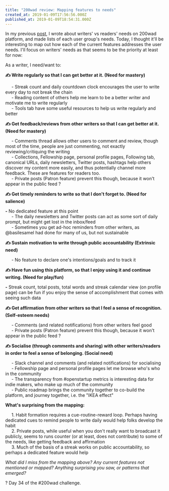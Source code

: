 ```yaml
---
title: "200wad review: Mapping features to needs"
created_at: 2019-01-09T17:56:56.000Z
published_at: 2019-01-09T18:54:31.000Z
---
```

In my previous [post](https://200wordsaday.com/words/what-does-200wad-do-for-you-a-review-conversation-29985c32f590479af), I wrote about writers' vs readers' needs on 200wad platform, and made lists of each user group's needs. Today, I thought it'll be interesting to map out how each of the current features addresses the user needs. I'll focus on writers' needs as that seems to be the priority at least for now:   

  

As a writer, I need/want to:

**✍️ Write regularly so that I can get better at it. (Need for mastery)**

     - Streak count and daily countdown clock encourages the user to write every day to not break the chain  
     - Reading content of others help me learn to be a better writer and motivate me to write regularly  
     - Tools tab have some useful resources to help us write regularly and better  

**✍️ Get feedback/reviews from other writers so that I can get better at it. (Need for mastery)**  

     - Comments thread allows other users to comment and review, though most of the time, people are just commenting, not exactly reviewing/critiquing the writing  
     - Collections, Fellowship page, personal profile pages, Following tab, canonical URLs, daily newsletters, Twitter posts, hashtags help others discover my content more easily, and thus potentially channel more feedback. These are features for readers too.  
     - Private posts (Patron feature) prevent this though, because it won't appear in the public feed ?  

  

**✍️ Get timely reminders to write so that I don't forget to. (Need for salience)**

 **-** No dedicated feature at this point  
     - The daily newsletters and Twitter posts can act as some sort of daily prompt, but might get lost in the inbox/feed  
     - Sometimes you get ad-hoc reminders from other writers, as @basilesamel had done for many of us, but not sustainable   

  

**✍️ Sustain motivation to write through public accountability (Extrinsic need)**

     - No feature to declare one's intentions/goals and to track it  

  

**✍️ Have fun using this platform, so that I enjoy using it and continue writing. (Need for play/fun)**

 **-** Streak count, total posts, total words and streak calendar view (on profile page) can be fun if you enjoy the sense of accomplishment that comes with seeing such data

  

**✍️ Get affirmation from other writers so that I feel a sense of recognition. (Self-esteem needs)**

     - Comments (and related notifications) from other writers feel good  
     - Private posts (Patron feature) prevent this though, because it won't appear in the public feed ?  

  

**✍️ Socialise (through comments and sharing) with other writers/readers in order to feel a sense of belonging. (Social need)**

     - Slack channel and comments (and related notifications) for socialising  
     - Fellowship page and personal profile pages let me browse who's who in the community  
     - The transparency from #openstartup metrics is interesting data for indie makers, who make up much of the community   
     - Public roadmap brings the community together to co-build the platform, and journey together, i.e. the "IKEA effect"  

  

**What's surprising from the mapping:** 

     1. Habit formation requires a cue-routine-reward loop. Perhaps having dedicated cues to remind people to write daily would help folks develop the habit  
     2. Private posts, while useful when you don't really want to broadcast it publicly, seems to runs counter (or at least, does not contribute) to some of the needs, like getting feedback and affirmation  
     3. Much of the basis of a streak works on public accountability, so perhaps a dedicated feature would help    
  

  

_What did I miss from the mapping above? Any current features not mentioned or mapped? Anything surprising you saw, or patterns that emerged?_

  

? Day 34 of the #200wad challenge.
